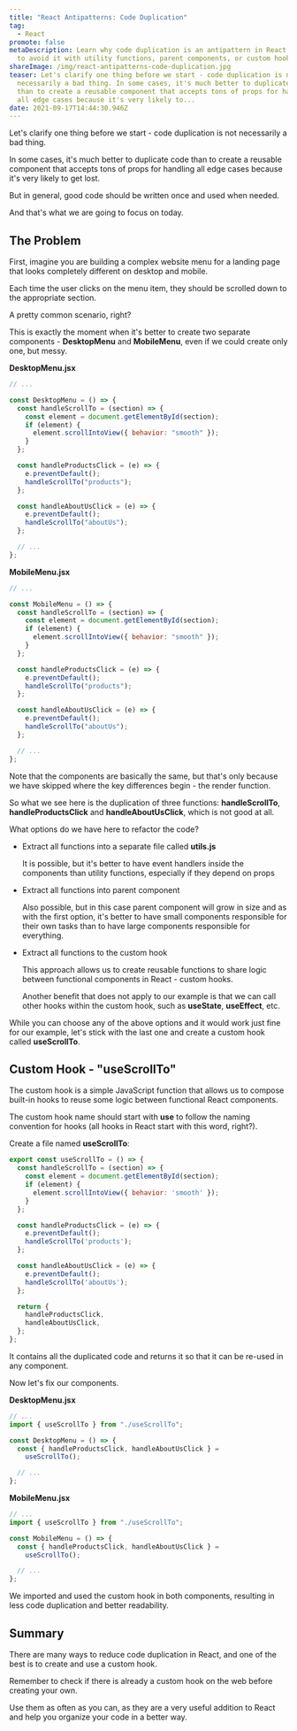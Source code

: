 ```yaml
---
title: "React Antipatterns: Code Duplication"
tag:
  - React
promote: false
metaDescription: Learn why code duplication is an antipattern in React and how
  to avoid it with utility functions, parent components, or custom hooks.
shareImage: /img/react-antipatterns-code-duplication.jpg
teaser: Let's clarify one thing before we start - code duplication is not
  necessarily a bad thing. In some cases, it's much better to duplicate code
  than to create a reusable component that accepts tons of props for handling
  all edge cases because it's very likely to...
date: 2021-09-17T14:44:30.946Z
---
```

Let's clarify one thing before we start - code duplication is not necessarily a bad thing.

In some cases, it's much better to duplicate code than to create a reusable component that accepts tons of props for handling all edge cases because it's very likely to get lost.

But in general, good code should be written once and used when needed.

And that's what we are going to focus on today.

## The Problem

First, imagine you are building a complex website menu for a landing page that looks completely different on desktop and mobile.

Each time the user clicks on the menu item, they should be scrolled down to the appropriate section.

A pretty common scenario, right?

This is exactly the moment when it's better to create two separate components - **DesktopMenu** and **MobileMenu**, even if we could create only one, but messy.

**DesktopMenu.jsx**

```jsx
// ...

const DesktopMenu = () => {
  const handleScrollTo = (section) => {
    const element = document.getElementById(section);
    if (element) {
      element.scrollIntoView({ behavior: "smooth" });
    }
  };

  const handleProductsClick = (e) => {
    e.preventDefault();
    handleScrollTo("products");
  };

  const handleAboutUsClick = (e) => {
    e.preventDefault();
    handleScrollTo("aboutUs");
  };

  // ...
};
```

**MobileMenu.jsx**

```jsx
// ...

const MobileMenu = () => {
  const handleScrollTo = (section) => {
    const element = document.getElementById(section);
    if (element) {
      element.scrollIntoView({ behavior: "smooth" });
    }
  };

  const handleProductsClick = (e) => {
    e.preventDefault();
    handleScrollTo("products");
  };

  const handleAboutUsClick = (e) => {
    e.preventDefault();
    handleScrollTo("aboutUs");
  };

  // ...
};
```

Note that the components are basically the same, but that's only because we have skipped where the key differences begin - the render function.

So what we see here is the duplication of three functions: **handleScrollTo**, **handleProductsClick** and **handleAboutUsClick**, which is not good at all.

What options do we have here to refactor the code?

* Extract all functions into a separate file called **utils.js**

  It is possible, but it's better to have event handlers inside the components than utility functions, especially if they depend on props
* Extract all functions into parent component

  Also possible, but in this case parent component will grow in size and as with the first option, it's better to have small components responsible for their own tasks than to have large components responsible for everything.
* Extract all functions to the custom hook

  This approach allows us to create reusable functions to share logic between functional components in React - custom hooks.

  Another benefit that does not apply to our example is that we can call other hooks within the custom hook, such as **useState**, **useEffect**, etc.

While you can choose any of the above options and it would work just fine for our example, let's stick with the last one and create a custom hook called **useScrollTo**.

## Custom Hook - "useScrollTo"

The custom hook is a simple JavaScript function that allows us to compose built-in hooks to reuse some logic between functional React components.

The custom hook name should start with **use** to follow the naming convention for hooks (all hooks in React start with this word, right?).

Create a file named **useScrollTo**:

```jsx
export const useScrollTo = () => {
  const handleScrollTo = (section) => {
    const element = document.getElementById(section);
    if (element) {
      element.scrollIntoView({ behavior: 'smooth' });
    }
  };

  const handleProductsClick = (e) => {
    e.preventDefault();
    handleScrollTo('products');
  };

  const handleAboutUsClick = (e) => {
    e.preventDefault();
    handleScrollTo('aboutUs');
  };

  return {
    handleProductsClick,
    handleAboutUsClick,
  };
};
```

It contains all the duplicated code and returns it so that it can be re-used in any component.

Now let's fix our components.

**DesktopMenu.jsx**

```jsx
// ...
import { useScrollTo } from "./useScrollTo";

const DesktopMenu = () => {
  const { handleProductsClick, handleAboutUsClick } =
    useScrollTo();

  // ...
};
```

**MobileMenu.jsx**

```jsx
// ...
import { useScrollTo } from "./useScrollTo";

const MobileMenu = () => {
  const { handleProductsClick, handleAboutUsClick } =
    useScrollTo();

  // ...
};
```

We imported and used the custom hook in both components, resulting in less code duplication and better readability.

## Summary

There are many ways to reduce code duplication in React, and one of the best is to create and use a custom hook. 

Remember to check if there is already a custom hook on the web before creating your own. 

Use them as often as you can, as they are a very useful addition to React and help you organize your code in a better way.
